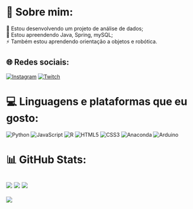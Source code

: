 # 💫 Sobre mim:
🔭 Estou desenvolvendo um projeto de análise de dados;<br>🌱 Estou apreendendo Java, Spring, mySQL;<br>⚡ Também estou aprendendo orientação a objetos e robótica.


## 🌐 Redes sociais:
[![Instagram](https://img.shields.io/badge/Instagram-%23E4405F.svg?logo=Instagram&logoColor=white)](https://instagram.com/jetrokepler.png) [![Twitch](https://img.shields.io/badge/Twitch-%239146FF.svg?logo=Twitch&logoColor=white)](https://twitch.tv/jetrokepler) 

# 💻 Linguagens e plataformas que eu gosto:
![Python](https://img.shields.io/badge/python-3670A0?style=for-the-badge&logo=python&logoColor=ffdd54) ![JavaScript](https://img.shields.io/badge/javascript-%23323330.svg?style=for-the-badge&logo=javascript&logoColor=%23F7DF1E) ![R](https://img.shields.io/badge/r-%23276DC3.svg?style=for-the-badge&logo=r&logoColor=white) ![HTML5](https://img.shields.io/badge/html5-%23E34F26.svg?style=for-the-badge&logo=html5&logoColor=white) ![CSS3](https://img.shields.io/badge/css3-%231572B6.svg?style=for-the-badge&logo=css3&logoColor=white) ![Anaconda](https://img.shields.io/badge/Anaconda-%2344A833.svg?style=for-the-badge&logo=anaconda&logoColor=white) ![Arduino](https://img.shields.io/badge/-Arduino-00979D?style=for-the-badge&logo=Arduino&logoColor=white)
# 📊 GitHub Stats:
![](https://github-readme-stats.vercel.app/api?username=jetrokepler&theme=dark&hide_border=true&include_all_commits=false&count_private=false)
![](https://github-readme-streak-stats.herokuapp.com/?user=jetrokepler&theme=dark&hide_border=true)
![](https://github-readme-stats.vercel.app/api/top-langs/?username=jetrokepler&theme=dark&hide_border=true&include_all_commits=false&count_private=false&layout=compact)
---
[![](https://visitcount.itsvg.in/api?id=jetrokepler&icon=0&color=0)](https://visitcount.itsvg.in)

<!-- Proudly created with GPRM ( https://gprm.itsvg.in ) -->
